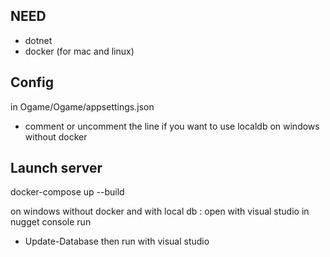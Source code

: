 ## NEED
 - dotnet
 - docker (for mac and linux)
## Config

in Ogame/Ogame/appsettings.json
- comment or uncomment the line if you want to use localdb on windows without docker


## Launch server

docker-compose up --build

on windows without docker and with local db :
open with visual studio
in nugget console run
- Update-Database
then run with visual studio
